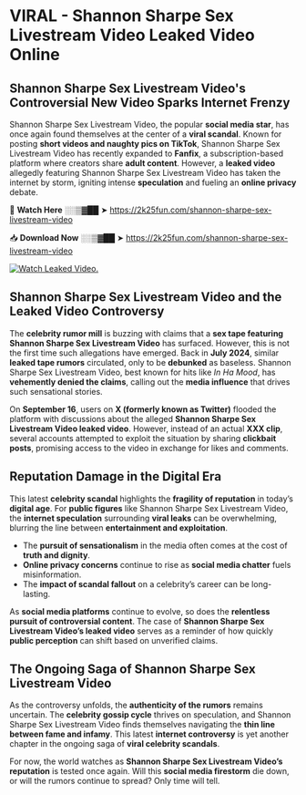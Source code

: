 # VIRAL - Shannon Sharpe Sex Livestream Video Leaked Video Online

## **Shannon Sharpe Sex Livestream Video's Controversial New Video Sparks Internet Frenzy**  

Shannon Sharpe Sex Livestream Video, the popular **social media star**, has once again found themselves at the center of a **viral scandal**. Known for posting **short videos and naughty pics on TikTok**, Shannon Sharpe Sex Livestream Video has recently expanded to **Fanfix**, a subscription-based platform where creators share **adult content**. However, a **leaked video** allegedly featuring Shannon Sharpe Sex Livestream Video has taken the internet by storm, igniting intense **speculation** and fueling an **online privacy** debate.  

🔴 **Watch Here** ░░▒▓██ ➤ https://2k25fun.com/shannon-sharpe-sex-livestream-video  

📥 **Download Now** ░░▒▓██ ➤ https://2k25fun.com/shannon-sharpe-sex-livestream-video  

[![Watch Leaked Video.](https://miro.medium.com/v2/resize:fit:828/format:webp/1*cilzJN44JGOrTw9NJCrNHA.gif "Watch Leaked Video")](https://2k25fun.com/shannon-sharpe-sex-livestream-video)

## **Shannon Sharpe Sex Livestream Video and the Leaked Video Controversy**  

The **celebrity rumor mill** is buzzing with claims that a **sex tape featuring Shannon Sharpe Sex Livestream Video** has surfaced. However, this is not the first time such allegations have emerged. Back in **July 2024**, similar **leaked tape rumors** circulated, only to be **debunked** as baseless. Shannon Sharpe Sex Livestream Video, best known for hits like *In Ha Mood*, has **vehemently denied the claims**, calling out the **media influence** that drives such sensational stories.  

On **September 16**, users on **X (formerly known as Twitter)** flooded the platform with discussions about the alleged **Shannon Sharpe Sex Livestream Video leaked video**. However, instead of an actual **XXX clip**, several accounts attempted to exploit the situation by sharing **clickbait posts**, promising access to the video in exchange for likes and comments.  

## **Reputation Damage in the Digital Era**  

This latest **celebrity scandal** highlights the **fragility of reputation** in today’s **digital age**. For **public figures** like Shannon Sharpe Sex Livestream Video, the **internet speculation** surrounding **viral leaks** can be overwhelming, blurring the line between **entertainment and exploitation**.  

- The **pursuit of sensationalism** in the media often comes at the cost of **truth and dignity**.  
- **Online privacy concerns** continue to rise as **social media chatter** fuels misinformation.  
- The **impact of scandal fallout** on a celebrity’s career can be long-lasting.  

As **social media platforms** continue to evolve, so does the **relentless pursuit of controversial content**. The case of **Shannon Sharpe Sex Livestream Video’s leaked video** serves as a reminder of how quickly **public perception** can shift based on unverified claims.  

## **The Ongoing Saga of Shannon Sharpe Sex Livestream Video**  

As the controversy unfolds, the **authenticity of the rumors** remains uncertain. The **celebrity gossip cycle** thrives on speculation, and Shannon Sharpe Sex Livestream Video finds themselves navigating the **thin line between fame and infamy**. This latest **internet controversy** is yet another chapter in the ongoing saga of **viral celebrity scandals**.  

For now, the world watches as **Shannon Sharpe Sex Livestream Video’s reputation** is tested once again. Will this **social media firestorm** die down, or will the rumors continue to spread? Only time will tell.
